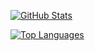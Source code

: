 
[![GitHub Stats](https://github-readme-stats.vercel.app/api?username=vs34&show_icons=true&count_private=true&hide=issues&theme=radical)](https://github.com/vs34/github-readme-stats)

[![Top Languages](https://github-readme-stats.vercel.app/api/top-langs/?username=vs34&layout=compact&theme=radical)](https://github.com/vs34/github-readme-stats)
